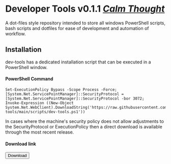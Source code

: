 <!-- / © Copyright 2024 Frankie Homewood <F.Homewood@outlook.com> -->

# Developer Tools v0.1.1 [_Calm Thought_](https://github.com/FHomewood/dev-tools/releases/tag/v0.1.1)

A dot-files style repository intended to store all windows PowerShell scripts, bash scripts and dotfiles for ease of development and automation of workflow.

## Installation

dev-tools has a dedicated installation script that can be executed in a PowerShell window.
#### PowerShell Command
```
Set-ExecutionPolicy Bypass -Scope Process -Force;
[System.Net.ServicePointManager]::SecurityProtocol = [System.Net.ServicePointManager]::SecurityProtocol -bor 3072;
Invoke-Expression ((New-Object System.Net.WebClient).DownloadString('https://raw.githubusercontent.com/FHomewood/dev-tools/main/scripts/dev-tools.ps1'))
```
In cases where the machine's security policy does not allow adjustments to the SecurityProtocol or ExecutionPolicy then a direct download is available through the most recent release.
#### Download link
<a href="https://github.com/FHomewood/dev-tools/releases/download/v0.1.1/devtools_v0_1_1_calm_thought.ps1">
    <button>
        Download
    </button>
</a>
